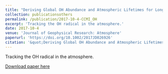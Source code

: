 ```yaml
---
title: "Deriving Global OH Abundance and Atmospheric Lifetimes for Long-Lived Gases: A Search for CH3CCl3 Alternatives"
collection: publicationsothers
permalink: /publication/2017-10-4-CCMI_OH
excerpt: 'Tracking the OH radical in the atmosphere.'
date: 2017-10-4
venue: 'Journal of Geophysical Research: Atmosphere'
paperurl: 'https://doi.org/10.1002/2017JD026926'
citation: '&quot;Deriving Global OH Abundance and Atmospheric Lifetimes for Long-Lived Gases: A Search for CH3CCl3 Alternatives&quot;,Liang, Q., Chipperfield, M. P., Fleming, E. L., Abraham,N. L., Braesicke, P., Burkholder, J. B., Daniel, J. S., Dhomse, S., Fraser, P. J., Hardiman, S. C.,Jackman, C. H., Kinnison, D. E., Krummel, P. B., Montzka, S. A., Morgenstern, O., McCulloch,A., Muhle, J., Newman, P. A., Orkin, V. L., Pitari, G., Prinn, R. G., Rigby, M., Rozanov, E.,Stenke, A., Tummon, F., Velders, G. J. M.,Visioni, D., and Weiss, R. F., Journal of Geophysical Research: Atmospheres, https://doi.org/10.1017/S1473550420000361 (2018)'
---
```


Tracking the OH radical in the atmosphere.

[Download paper here](https://agupubs.onlinelibrary.wiley.com/doi/epdf/10.1002/2017JD026926)